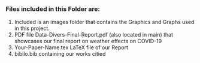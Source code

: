 ### Files included in this Folder are:
 1. Included is an images folder that contains the Graphics and Graphs used in this project. 
 2. PDF file Data-Divers-Final-Report.pdf (also located in main) that showcases our final report on weather effects on COVID-19
 3. Your-Paper-Name.tex LaTeX file of our Report
 4. bibilo.bib containing our works citied
